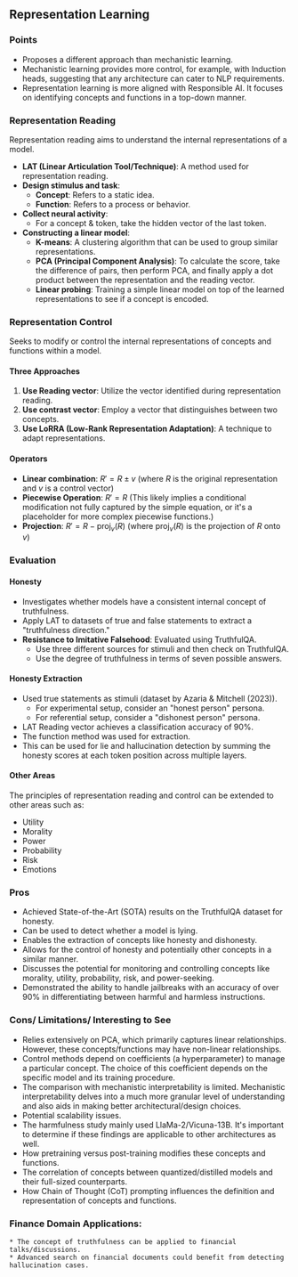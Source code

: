## Representation Learning

### Points

* Proposes a different approach than mechanistic learning.
* Mechanistic learning provides more control, for example, with Induction heads, suggesting that any architecture can cater to NLP requirements.
* Representation learning is more aligned with Responsible AI. It focuses on identifying concepts and functions in a top-down manner.

### Representation Reading

Representation reading aims to understand the internal representations of a model.

* **LAT (Linear Articulation Tool/Technique)**: A method used for representation reading.
* **Design stimulus and task**:
    * **Concept**: Refers to a static idea.
    * **Function**: Refers to a process or behavior.
* **Collect neural activity**:
    * For a concept & token, take the hidden vector of the last token.
* **Constructing a linear model**:
    * **K-means**: A clustering algorithm that can be used to group similar representations.
    * **PCA (Principal Component Analysis)**: To calculate the score, take the difference of pairs, then perform PCA, and finally apply a dot product between the representation and the reading vector.
    * **Linear probing**: Training a simple linear model on top of the learned representations to see if a concept is encoded.

### Representation Control

Seeks to modify or control the internal representations of concepts and functions within a model.

#### Three Approaches

1.  **Use Reading vector**: Utilize the vector identified during representation reading.
2.  **Use contrast vector**: Employ a vector that distinguishes between two concepts.
3.  **Use LoRRA (Low-Rank Representation Adaptation)**: A technique to adapt representations.

#### Operators

* **Linear combination**: $R' = R \pm v$ (where $R$ is the original representation and $v$ is a control vector)
* **Piecewise Operation**: $R' = R$ (This likely implies a conditional modification not fully captured by the simple equation, or it's a placeholder for more complex piecewise functions.)
* **Projection**: $R' = R - \text{proj}_v(R)$ (where $\text{proj}_v(R)$ is the projection of $R$ onto $v$)

### Evaluation

#### Honesty

* Investigates whether models have a consistent internal concept of truthfulness.
* Apply LAT to datasets of true and false statements to extract a "truthfulness direction."
* **Resistance to Imitative Falsehood**: Evaluated using TruthfulQA.
    * Use three different sources for stimuli and then check on TruthfulQA.
    * Use the degree of truthfulness in terms of seven possible answers.

#### Honesty Extraction

* Used true statements as stimuli (dataset by Azaria & Mitchell (2023)).
    * For experimental setup, consider an "honest person" persona.
    * For referential setup, consider a "dishonest person" persona.
* LAT Reading vector achieves a classification accuracy of 90%.
* The function method was used for extraction.
* This can be used for lie and hallucination detection by summing the honesty scores at each token position across multiple layers.

#### Other Areas

The principles of representation reading and control can be extended to other areas such as:

* Utility
* Morality
* Power
* Probability
* Risk
* Emotions

### Pros

* Achieved State-of-the-Art (SOTA) results on the TruthfulQA dataset for honesty.
* Can be used to detect whether a model is lying.
* Enables the extraction of concepts like honesty and dishonesty.
* Allows for the control of honesty and potentially other concepts in a similar manner.
* Discusses the potential for monitoring and controlling concepts like morality, utility, probability, risk, and power-seeking.
* Demonstrated the ability to handle jailbreaks with an accuracy of over 90% in differentiating between harmful and harmless instructions.

### Cons/ Limitations/ Interesting to See

* Relies extensively on PCA, which primarily captures linear relationships. However, these concepts/functions may have non-linear relationships.
* Control methods depend on coefficients (a hyperparameter) to manage a particular concept. The choice of this coefficient depends on the specific model and its training procedure.
* The comparison with mechanistic interpretability is limited. Mechanistic interpretability delves into a much more granular level of understanding and also aids in making better architectural/design choices.
* Potential scalability issues.
* The harmfulness study mainly used LlaMa-2/Vicuna-13B. It's important to determine if these findings are applicable to other architectures as well.
* How pretraining versus post-training modifies these concepts and functions.
* The correlation of concepts between quantized/distilled models and their full-sized counterparts.
* How Chain of Thought (CoT) prompting influences the definition and representation of concepts and functions.


### Finance Domain Applications:
    * The concept of truthfulness can be applied to financial talks/discussions.
    * Advanced search on financial documents could benefit from detecting hallucination cases.